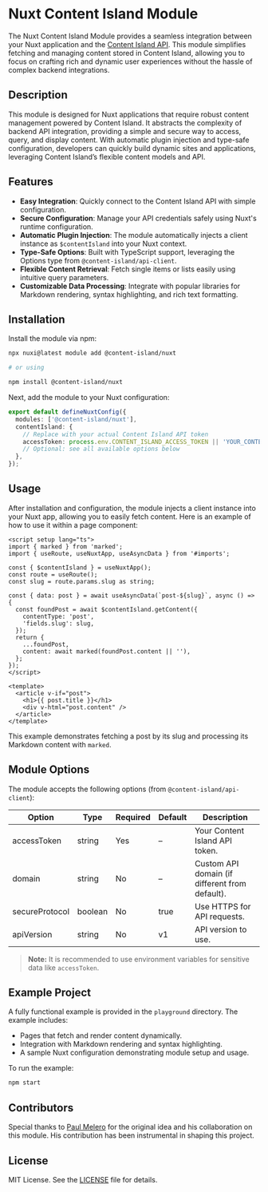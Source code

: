 # Nuxt Content Island Module

The Nuxt Content Island Module provides a seamless integration between your Nuxt application and the [Content Island API](https://contentisland.net/). This module simplifies fetching and managing content stored in Content Island, allowing you to focus on crafting rich and dynamic user experiences without the hassle of complex backend integrations.

## Description

This module is designed for Nuxt applications that require robust content management powered by Content Island. It abstracts the complexity of backend API integration, providing a simple and secure way to access, query, and display content. With automatic plugin injection and type-safe configuration, developers can quickly build dynamic sites and applications, leveraging Content Island’s flexible content models and API.

## Features

- **Easy Integration**: Quickly connect to the Content Island API with simple configuration.
- **Secure Configuration**: Manage your API credentials safely using Nuxt's runtime configuration.
- **Automatic Plugin Injection**: The module automatically injects a client instance as `$contentIsland` into your Nuxt context.
- **Type-Safe Options**: Built with TypeScript support, leveraging the Options type from `@content-island/api-client`.
- **Flexible Content Retrieval**: Fetch single items or lists easily using intuitive query parameters.
- **Customizable Data Processing**: Integrate with popular libraries for Markdown rendering, syntax highlighting, and rich text formatting.

## Installation

Install the module via npm:

```sh
npx nuxi@latest module add @content-island/nuxt

# or using

npm install @content-island/nuxt
```

Next, add the module to your Nuxt configuration:

```ts
export default defineNuxtConfig({
  modules: ['@content-island/nuxt'],
  contentIsland: {
    // Replace with your actual Content Island API token
    accessToken: process.env.CONTENT_ISLAND_ACCESS_TOKEN || 'YOUR_CONTENT_ISLAND_ACCESS_TOKEN',
    // Optional: see all available options below
  },
});
```

## Usage

After installation and configuration, the module injects a client instance into your Nuxt app, allowing you to easily fetch content. Here is an example of how to use it within a page component:

```vue
<script setup lang="ts">
import { marked } from 'marked';
import { useRoute, useNuxtApp, useAsyncData } from '#imports';

const { $contentIsland } = useNuxtApp();
const route = useRoute();
const slug = route.params.slug as string;

const { data: post } = await useAsyncData(`post-${slug}`, async () => {
  const foundPost = await $contentIsland.getContent({
    contentType: 'post',
    'fields.slug': slug,
  });
  return {
    ...foundPost,
    content: await marked(foundPost.content || ''),
  };
});
</script>

<template>
  <article v-if="post">
    <h1>{{ post.title }}</h1>
    <div v-html="post.content" />
  </article>
</template>
```

This example demonstrates fetching a post by its slug and processing its Markdown content with `marked`.

## Module Options

The module accepts the following options (from `@content-island/api-client`):

| Option         | Type    | Required | Default | Description                                    |
| -------------- | ------- | -------- | ------- | ---------------------------------------------- |
| accessToken    | string  | Yes      | –       | Your Content Island API token.                 |
| domain         | string  | No       | –       | Custom API domain (if different from default). |
| secureProtocol | boolean | No       | true    | Use HTTPS for API requests.                    |
| apiVersion     | string  | No       | v1      | API version to use.                            |

> **Note:** It is recommended to use environment variables for sensitive data like `accessToken`.

## Example Project

A fully functional example is provided in the `playground` directory. The example includes:

- Pages that fetch and render content dynamically.
- Integration with Markdown rendering and syntax highlighting.
- A sample Nuxt configuration demonstrating module setup and usage.

To run the example:

```sh
npm start
```

## Contributors

Special thanks to [Paul Melero](https://github.com/paulmelero) for the original idea and his collaboration on this module. His contribution has been instrumental in shaping this project.

## License

MIT License. See the [LICENSE](LICENSE) file for details.

